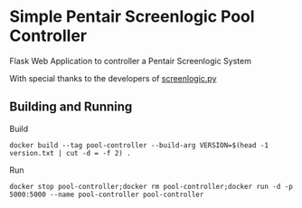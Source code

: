 # Simple Pentair Screenlogic Pool Controller

Flask Web Application to controller a Pentair Screenlogic System

With special thanks to the developers of [screenlogic.py](https://github.com/dieselrabbit/screenlogicpy/tree/master)


## Building and Running

Build
```
docker build --tag pool-controller --build-arg VERSION=$(head -1 version.txt | cut -d = -f 2) .
```

Run
```
docker stop pool-controller;docker rm pool-controller;docker run -d -p 5000:5000 --name pool-controller pool-controller
```

